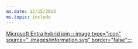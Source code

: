```yaml
---
ms.date: 12/15/2023
ms.topic: include
---
```


[Microsoft Entra hybrid join :::image type="icon" source="..images/information.svg" border="false":::](../../hello-how-it-works-technology.md#hybrid-azure-ad-join "Devices that are Microsoft Entra hybrid joined don't have any dependencies on Microsoft Entra ID. Only local users accounts and Active Directory users can sign in to these devices. Active Directory users that are synchronized to Microsoft Entra ID will have single-sign on to both Active Directory and Microsoft Entra protected resources")
